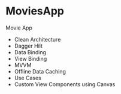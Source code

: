 # MoviesApp
Movie App
- Clean Architecture
- Dagger Hilt
- Data Binding
- View Binding
- MVVM
- Offline Data Caching
- Use Cases
- Custom View Components using Canvas
  
